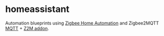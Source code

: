 # homeassistant
Automation blueprints using [Zigbee Home Automation](https://www.home-assistant.io/integrations/zha/)
    and Zigbee2MQTT [MQTT](https://www.home-assistant.io/integrations/mqtt/) +
    [Z2M addon](https://www.zigbee2mqtt.io/guide/installation/03_ha_addon.html).
